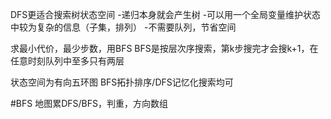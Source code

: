  

DFS更适合搜索树状态空间
-递归本身就会产生树
-可以用一个全局变量维护状态中较为复杂的信息（子集，排列）
-不需要队列，节省空间


求最小代价，最少步数，用BFS
BFS是按层次序搜索，第k步搜完才会搜k+1，在任意时刻队列中至多只有两层

状态空间为有向五环图
BFS拓扑排序/DFS记忆化搜索均可


#BFS
地图累DFS/BFS，判重，方向数组
